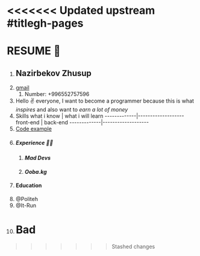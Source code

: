 <<<<<<< Updated upstream
#titlegh-pages
=======
# RESUME :eyes:
1. ##  **Nazirbekov Zhusup** 
1. [gmail](https://nazirbekovjusup@gmail.com) 
     1. Number: +996552757596 
1. Hello :v:  everyone, I want to become a programmer because this is what _inspires_ and also want to *earn a lot of money*  
1.  Skills 
    what i know | what i will learn
   -------------|-------------------
   front-end    | back-end
   -------------|-------------------
1.   [Code example](https://pjnsajj.github.io/spirit8)
1. ##### Experience :sassy_man:
   1. #### *Mad Devs*
   1. #### *Ooba.kg*
1. #### Education
 1. @Politeh
 1. @It-Run
1. # Bad 
>>>>>>> Stashed changes
